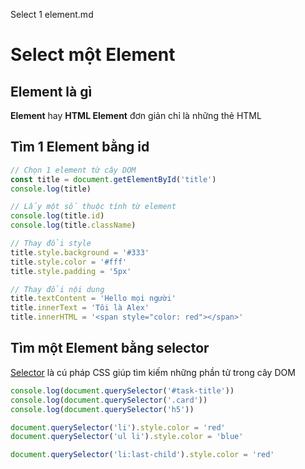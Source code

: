 Select 1 element.md
# Select một Element

## Element là gì

**Element** hay **HTML Element** đơn giản chỉ là những thẻ HTML

## Tìm 1 Element bằng id

```javascript
// Chọn 1 element từ cây DOM
const title = document.getElementById('title')
console.log(title)

// Lấy một số thuộc tính từ element
console.log(title.id)
console.log(title.className)

// Thay đổi style
title.style.background = '#333'
title.style.color = '#fff'
title.style.padding = '5px'

// Thay đổi nội dung
title.textContent = 'Hello mọi người'
title.innerText = 'Tôi là Alex'
title.innerHTML = '<span style="color: red"></span>'
```

## Tìm một Element bằng selector

[Selector](https://www.w3schools.com/cssref/css_selectors.asp) là cú pháp CSS giúp tìm kiếm những phần tử trong cây DOM

```javascript
console.log(document.querySelector('#task-title'))
console.log(document.querySelector('.card'))
console.log(document.querySelector('h5'))

document.querySelector('li').style.color = 'red'
document.querySelector('ul li').style.color = 'blue'

document.querySelector('li:last-child').style.color = 'red'
```